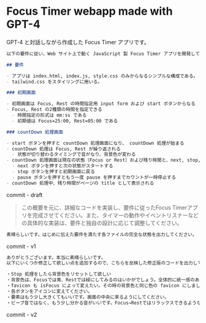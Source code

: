 # Focus Timer webapp made with GPT-4

GPT-4 と対話しながら作成した Focus Timer アプリです。

```prompt.md
以下の要件に従い、Web サイト上で動く JavaScript 製 Focus Timer アプリを開発してください。

## 要件

- アプリは index.html, index.js, style.css のみからなるシンプルな構成である。
- tailwind.css をスタイリングに用いる。

### 初期画面

- 初期画面は Focus, Rest の時間指定用 input form および start ボタンからなる
- Focus, Rest の2種類の時間を指定できる
  - 時間指定の形式は mm:ss である
  - 初期値は Focus=25:00, Rest=05:00 である

### countDown 処理画面

- start ボタンを押すと countDown 処理画面になり、 countDown 処理が始まる
- countDown 処理は Focus, Rest が繰り返される
  - 状態が切り替わるタイミングで音がなり、背景色が変わる
- countDown 処理画面は現在の状態（Focus or Rest）および残り時間と、next, stop, pause ボタンからなる（これらは display: none; となっていたものが表示され、代わりに初期画面の要素が display: none; となる）
  - next ボタンを押すと次の状態がスタートする
  - stop ボタンを押すと初期画面に戻る
  - pause ボタンを押すともう一度 pause を押すまでカウントが一時停止する
- countDown 処理中、残り時間がページの title として表示される
```

commit - draft

> この概要を元に、詳細なコードを実装し、要件に従ったFocus Timerアプリを完成させてください。また、タイマーの動作やイベントリスナーなどの具体的な実装は、要件と独自の設計に応じて調整してください。

```prompt.md
素晴らしいです。はじめに伝えた要件を満たす各ファイルの完全な状態を出力してください。
```

commit - v1

```prompt.md
ありがとうございます。本当に素晴らしいです。
以下にいくつか修正して欲しい点を追加するので、こちらを反映した修正版のコードを出力してください。

・Stop 処理をしたら背景色をリセットして欲しい
・背景色は、Focusでは青、Restでは緑にしてみるのはいかがでしょう。全体的に統一感のある配色にしてください。
・favicon も isFocus によって変えたい。その時の背景色と同じ色の favicon にしましょう。
・各ボタンをアイコンに変えてください。
・要素はもう少し大きくてもいいです。画面の中央に来るようにしてください。
・ビープ音ではなく、もう少し分かる音がいいです。Focus→Restではリラックスできるような、Rest→Focusでは切り替えて集中できるような音がいいです。
```

commit - v2
